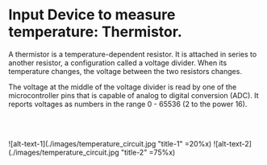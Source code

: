 # Input Device to measure temperature:  Thermistor.

A thermistor is a temperature-dependent resistor.  It is attached in series to another resistor, a configuration called a voltage divider.  When its temperature changes, the voltage between the two resistors changes.

The voltage at the middle of the voltage divider is read by one of the microcontroller pins that is capable of analog to digital conversion (ADC).  It reports voltages as numbers in the range 0 - 65536 (2 to the power 16).


<br><br>


![alt-text-1](./images/temperature_circuit.jpg "title-1" =20%x) ![alt-text-2](./images/temperature_circuit.jpg "title-2" =75%x)
<figure>
 



